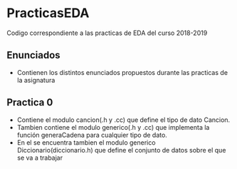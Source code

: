 # PracticasEDA
Codigo correspondiente a las practicas de EDA del curso 2018-2019


## Enunciados
   * Contienen los distintos enunciados propuestos durante las practicas de la asignatura
    
## Practica 0
   * Contiene el modulo cancion(.h y .cc) que define el tipo de dato Cancion.
   * Tambien contiene el modulo generico(.h y .cc) que implementa la función generaCadena para cualquier tipo de dato.
   * En el se encuentra tambien el modulo generico Diccionario(diccionario.h) que define el conjunto de datos sobre el que se va a trabajar
